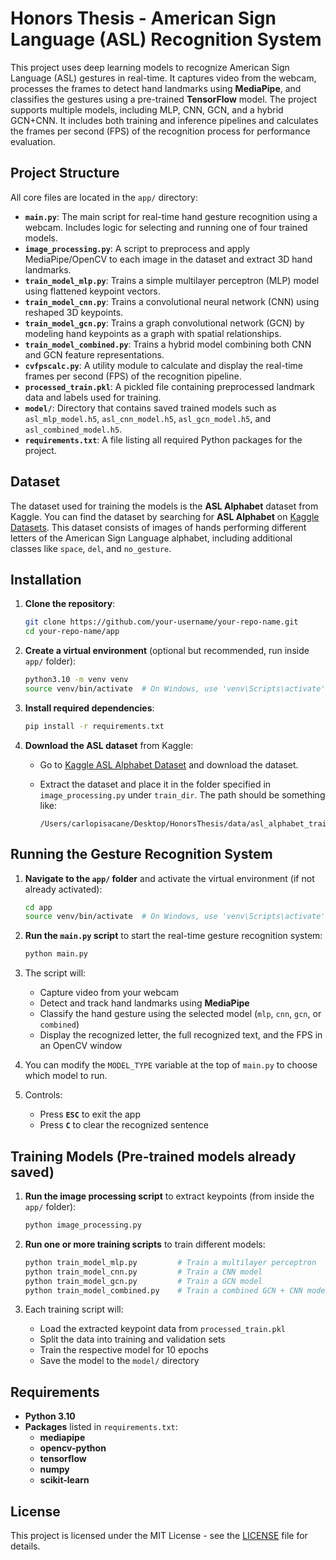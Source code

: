 # Honors Thesis - American Sign Language (ASL) Recognition System

This project uses deep learning models to recognize American Sign Language (ASL) gestures in real-time. It captures video from the webcam, processes the frames to detect hand landmarks using **MediaPipe**, and classifies the gestures using a pre-trained **TensorFlow** model. The project supports multiple models, including MLP, CNN, GCN, and a hybrid GCN+CNN. It includes both training and inference pipelines and calculates the frames per second (FPS) of the recognition process for performance evaluation.

## Project Structure

All core files are located in the `app/` directory:

- **`main.py`**: The main script for real-time hand gesture recognition using a webcam. Includes logic for selecting and running one of four trained models.
- **`image_processing.py`**: A script to preprocess and apply MediaPipe/OpenCV to each image in the dataset and extract 3D hand landmarks.
- **`train_model_mlp.py`**: Trains a simple multilayer perceptron (MLP) model using flattened keypoint vectors.
- **`train_model_cnn.py`**: Trains a convolutional neural network (CNN) using reshaped 3D keypoints.
- **`train_model_gcn.py`**: Trains a graph convolutional network (GCN) by modeling hand keypoints as a graph with spatial relationships.
- **`train_model_combined.py`**: Trains a hybrid model combining both CNN and GCN feature representations.
- **`cvfpscalc.py`**: A utility module to calculate and display the real-time frames per second (FPS) of the recognition pipeline.
- **`processed_train.pkl`**: A pickled file containing preprocessed landmark data and labels used for training.
- **`model/`**: Directory that contains saved trained models such as `asl_mlp_model.h5`, `asl_cnn_model.h5`, `asl_gcn_model.h5`, and `asl_combined_model.h5`.
- **`requirements.txt`**: A file listing all required Python packages for the project.

## Dataset

The dataset used for training the models is the **ASL Alphabet** dataset from Kaggle. You can find the dataset by searching for **ASL Alphabet** on [Kaggle Datasets](https://www.kaggle.com/). This dataset consists of images of hands performing different letters of the American Sign Language alphabet, including additional classes like `space`, `del`, and `no_gesture`.

## Installation

1. **Clone the repository**:

   ```bash
   git clone https://github.com/your-username/your-repo-name.git
   cd your-repo-name/app
   ```

2. **Create a virtual environment** (optional but recommended, run inside `app/` folder):

   ```bash
   python3.10 -m venv venv
   source venv/bin/activate  # On Windows, use 'venv\Scripts\activate'
   ```

3. **Install required dependencies**:

   ```bash
   pip install -r requirements.txt
   ```

4. **Download the ASL dataset** from Kaggle:

   - Go to [Kaggle ASL Alphabet Dataset](https://www.kaggle.com/datasets/grassknoted/asl-alphabet) and download the dataset.
   - Extract the dataset and place it in the folder specified in `image_processing.py` under `train_dir`. The path should be something like:

     ```
     /Users/carlopisacane/Desktop/HonorsThesis/data/asl_alphabet_train
     ```

## Running the Gesture Recognition System

1. **Navigate to the `app/` folder** and activate the virtual environment (if not already activated):

   ```bash
   cd app
   source venv/bin/activate  # On Windows, use 'venv\Scripts\activate'
   ```

2. **Run the `main.py` script** to start the real-time gesture recognition system:

   ```bash
   python main.py
   ```

3. The script will:
   - Capture video from your webcam
   - Detect and track hand landmarks using **MediaPipe**
   - Classify the hand gesture using the selected model (`mlp`, `cnn`, `gcn`, or `combined`)
   - Display the recognized letter, the full recognized text, and the FPS in an OpenCV window

4. You can modify the `MODEL_TYPE` variable at the top of `main.py` to choose which model to run.

5. Controls:
   - Press **`ESC`** to exit the app
   - Press **`C`** to clear the recognized sentence

## Training Models (Pre-trained models already saved)

1. **Run the image processing script** to extract keypoints (from inside the `app/` folder):

   ```bash
   python image_processing.py
   ```

2. **Run one or more training scripts** to train different models:

   ```bash
   python train_model_mlp.py         # Train a multilayer perceptron
   python train_model_cnn.py         # Train a CNN model
   python train_model_gcn.py         # Train a GCN model
   python train_model_combined.py    # Train a combined GCN + CNN model
   ```

3. Each training script will:
   - Load the extracted keypoint data from `processed_train.pkl`
   - Split the data into training and validation sets
   - Train the respective model for 10 epochs
   - Save the model to the `model/` directory

## Requirements

- **Python 3.10**
- **Packages** listed in `requirements.txt`:
  - **mediapipe**
  - **opencv-python**
  - **tensorflow**
  - **numpy**
  - **scikit-learn**

## License

This project is licensed under the MIT License - see the [LICENSE](LICENSE) file for details.